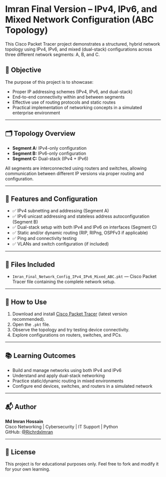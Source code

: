 # Imran Final Version – IPv4, IPv6, and Mixed Network Configuration (ABC Topology)

This Cisco Packet Tracer project demonstrates a structured, hybrid network topology using IPv4, IPv6, and mixed (dual-stack) configurations across three different network segments: A, B, and C.

## 🧠 Objective

The purpose of this project is to showcase:
- Proper IP addressing schemes (IPv4, IPv6, and dual-stack)
- End-to-end connectivity within and between segments
- Effective use of routing protocols and static routes
- Practical implementation of networking concepts in a simulated enterprise environment

---

## 🗂️ Topology Overview

- **Segment A:** IPv4-only configuration  
- **Segment B:** IPv6-only configuration  
- **Segment C:** Dual-stack (IPv4 + IPv6)

All segments are interconnected using routers and switches, allowing communication between different IP versions via proper routing and configuration.

---

## 🔧 Features and Configuration

- ✅ IPv4 subnetting and addressing (Segment A)
- ✅ IPv6 unicast addressing and stateless address autoconfiguration (Segment B)
- ✅ Dual-stack setup with both IPv4 and IPv6 on interfaces (Segment C)
- ✅ Static and/or dynamic routing (RIP, RIPng, OSPFv3 if applicable)
- ✅ Ping and connectivity testing
- ✅ VLANs and switch configuration (if included)

---

## 📁 Files Included

- `Imran_Final_Network_Config_IPv4_IPv6_Mixed_ABC.pkt` — Cisco Packet Tracer file containing the complete network setup.

---

## 🧪 How to Use

1. Download and install [Cisco Packet Tracer](https://www.netacad.com/portal/resources/packet-tracer) (latest version recommended).
2. Open the `.pkt` file.
3. Observe the topology and try testing device connectivity.
4. Explore configurations on routers, switches, and PCs.

---

## 📚 Learning Outcomes

- Build and manage networks using both IPv4 and IPv6
- Understand and apply dual-stack networking
- Practice static/dynamic routing in mixed environments
- Configure end devices, switches, and routers in a simulated network

---

## 📬 Author

**Md Imran Hossain**  
Cisco Networking | Cybersecurity | IT Support | Python  
GitHub: [@RichrdxImran](https://github.com/RichrdxImran)

---

## 📝 License

This project is for educational purposes only. Feel free to fork and modify it for your own learning.
